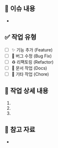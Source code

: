 ## 📌 이슈 내용
<!-- 무엇을 작업할지 간단하게 설명해주세요 -->
- 

## ✅ 작업 유형
- [ ] ✨ 기능 추가 (Feature)
- [ ] 🐛 버그 수정 (Bug Fix)
- [ ] ♻️ 리팩토링 (Refactor)
- [ ] 📝 문서 작업 (Docs)
- [ ] 🔧 기타 작업 (Chore)

## 🎯 작업 상세 내용
<!-- 구현할 상세 내용을 적어주세요 -->
1. 
2. 
3. 

## 📎 참고 자료
<!-- 참고할 이슈, 문서, 링크 등을 첨부해주세요 -->
- 
